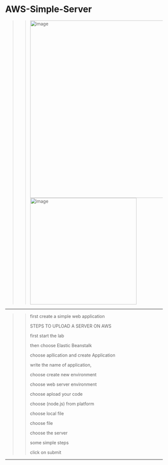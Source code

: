 # AWS-Simple-Server

>><img width="566" alt="image" src="https://github.com/FarrahYasin/aws-simple-server/assets/117269271/6484a054-d7e5-4832-a744-4cca26758039">  <img width="340" alt="image" src="https://github.com/FarrahYasin/aws-simple-server/assets/117269271/c1633a19-b0f5-4381-a4f9-f37ee3a2e17e">

---

>>first create a simple web application
>>
>>STEPS TO UPLOAD A SERVER ON AWS
>>
>>first start the lab
>>
>>then choose Elastic Beanstalk
>>
>>choose apllication and create Application
>>
>>write the name of application,
>>
>>choose create new environment
>>
>>choose web server environment
>>
>>choose apload your code
>>
>>choose (node.js) from platform
>>
>>choose local file
>>
>>choose file
>>
>>choose the server
>>
>>some simple steps
>>
>>click on submit
>>

---

